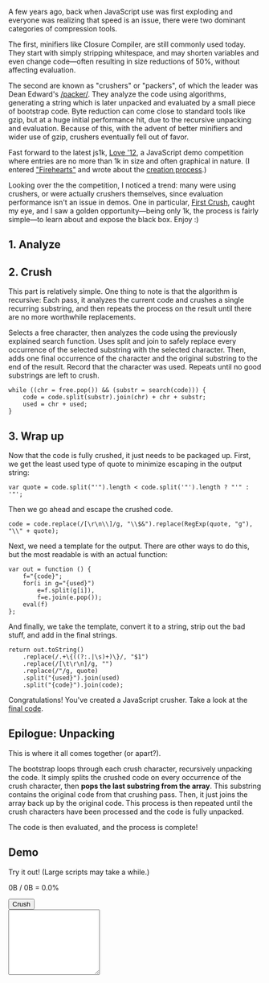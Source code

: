 A few years ago, back when JavaScript use was first exploding and everyone was realizing that speed is an issue, there were two dominant categories of compression tools.

The first, minifiers like Closure Compiler, are still commonly used today. They start with simply stripping whitespace, and may shorten variables and even change code—often resulting in size reductions of 50%, without affecting evaluation.

The second are known as "crushers" or "packers", of which the leader was Dean Edward's [/packer/](http://dean.edwards.name/packer/). They analyze the code using algorithms, generating a string which is later unpacked and evaluated by a small piece of bootstrap code. Byte reduction can come close to standard tools like gzip, but at a huge initial performance hit, due to the recursive unpacking and evaluation. Because of this, with the advent of better minifiers and wider use of gzip, crushers eventually fell out of favor.

Fast forward to the latest js1k, [Love '12](http://js1k.com/2012-love/), a JavaScript demo competition where entries are no more than 1k in size and often graphical in nature. (I entered ["Firehearts"](http://js1k.com/2012-love/demo/1252) and wrote about the [creation process](/creating-firehearts).)

Looking over the the competition, I noticed a trend: many were using crushers, or were actually crushers themselves, since evaluation performance isn't an issue in demos. One in particular, [First Crush](http://js1k.com/2012-love/demo/1189), caught my eye, and I saw a golden opportunity—being only 1k, the process is fairly simple—to learn about and expose the black box. Enjoy :)

## 1. Analyze


## 2. Crush
This part is relatively simple. One thing to note is that the algorithm is recursive: Each pass, it analyzes the current code and crushes a single recurring substring, and then repeats the process on the result until there are no more worthwhile replacements.

Selects a free character, then analyzes the code using the previously explained search function. Uses split and join to safely replace every occurrence of the selected substring with the selected character. Then, adds one final occurrence of the character and the original substring to the end of the result. Record that the character was used. Repeats until no good substrings are left to crush.

	while ((chr = free.pop()) && (substr = search(code))) {
		code = code.split(substr).join(chr) + chr + substr;
		used = chr + used;
	}

## 3. Wrap up
Now that the code is fully crushed, it just needs to be packaged up. First, we get the least used type of quote to minimize escaping in the output string:

	var quote = code.split("'").length < code.split('"').length ? "'" : '"';

Then we go ahead and escape the crushed code.

	code = code.replace(/[\r\n\\]/g, "\\$&").replace(RegExp(quote, "g"), "\\" + quote);

Next, we need a template for the output. There are other ways to do this, but the most readable is with an actual function:

	var out = function () {
		f="{code}";
		for(i in g="{used}")
			e=f.split(g[i]),
			f=e.join(e.pop());
		eval(f)
	};

And finally, we take the template, convert it to a string, strip out the bad stuff, and add in the final strings.

	return out.toString()
		.replace(/.+\{((?:.|\s)+)\}/, "$1")
		.replace(/[\t\r\n]/g, "")
		.replace(/"/g, quote)
		.split("{used}").join(used)
		.split("{code}").join(code);

Congratulations! You've created a JavaScript crusher. Take a look at the [final code](crush.js).

## Epilogue: Unpacking
This is where it all comes together (or apart?).

The bootstrap loops through each crush character, recursively unpacking the code. It simply splits the crushed code on every occurrence of the crush character, then **pops the last substring from the array**. This substring contains the original code from that crushing pass. Then, it just joins the array back up by the original code. This process is then repeated until the crush characters have been processed and the code is fully unpacked.

The code is then evaluated, and the process is complete!

<h2>Demo</h2>
<div class="row">
	<div class="span3">
		<div class="well">
			<p>Try it out! (Large scripts may take a while.)</p>
			<p><span id="demo-oldsize">0</span>B / <span id="demo-newsize">0</span>B = <span id="demo-pctsize">0.0</span>%</p>
			<button class="btn btn-block btn-primary" id="demo-run">Crush</button>
		</div>
	</div>
	<div class="span7">
		<textarea class="span7" id="demo-txt" style="height:130px"></textarea>
	</div>
</div>

<script src="crush.js"></script>
<script src="crush-demo.js"></script>